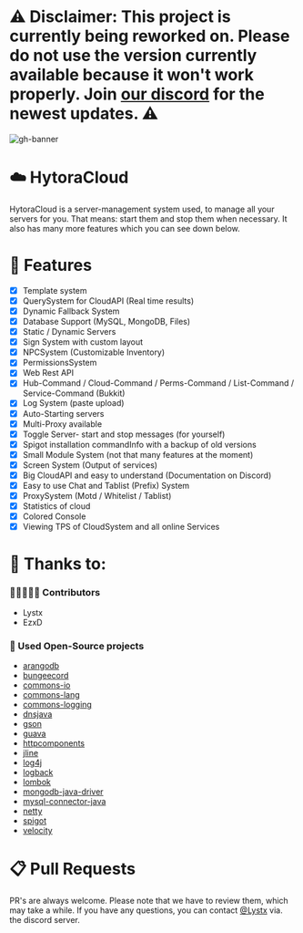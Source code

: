 # ⚠️ Disclaimer: This project is currently being reworked on. Please do not use the version currently available because it won't work properly. Join [our discord](https://discord.gg/q4qf3Dx8Pk) for the newest updates. ⚠️
![gh-banner](https://user-images.githubusercontent.com/53837207/125361395-88250500-e36d-11eb-9a80-8381b4b98992.png)
# ☁️ HytoraCloud
HytoraCloud is a server-management system used, to manage all your servers for you. That means: start them and stop them when necessary. It also has many more features which you can see down below.
# 📑 Features
- [X] Template system
- [X] QuerySystem for CloudAPI (Real time results)
- [X] Dynamic Fallback System
- [X] Database Support (MySQL, MongoDB, Files)
- [X] Static / Dynamic Servers
- [X] Sign System with custom layout
- [X] NPCSystem (Customizable Inventory)
- [X] PermissionsSystem
- [X] Web Rest API
- [X] Hub-Command / Cloud-Command / Perms-Command / List-Command / Service-Command (Bukkit)
- [X] Log System (paste upload)
- [X] Auto-Starting servers
- [X] Multi-Proxy available
- [X] Toggle Server- start and stop messages (for yourself)
- [X] Spigot installation commandInfo with a backup of old versions
- [X] Small Module System (not that many features at the moment)
- [X] Screen System (Output of services)
- [X] Big CloudAPI and easy to understand (Documentation on Discord)
- [X] Easy to use Chat and Tablist (Prefix) System
- [X] ProxySystem (Motd / Whitelist / Tablist)
- [X] Statistics of cloud
- [X] Colored Console
- [X] Viewing TPS of CloudSystem and all online Services
# 🙏 Thanks to:
### 🧑🏻‍🤝‍🧑🏻 Contributors
* Lystx
* EzxD
### 🚧 Used Open-Source projects
* [arangodb](https://github.com/arangodb/arangodb)
* [bungeecord](https://github.com/SpigotMC/BungeeCord)
* [commons-io](https://github.com/apache/commons-io)
* [commons-lang](https://github.com/apache/commons-lang)
* [commons-logging](https://github.com/apache/commons-logging)
* [dnsjava](https://github.com/dnsjava/dnsjava)
* [gson](https://github.com/google/gson)
* [guava](https://github.com/google/guava)
* [httpcomponents](https://github.com/apache/httpcomponents-core)
* [jline](https://github.com/jline/jline3)
* [log4j](https://github.com/apache/log4j)
* [logback](https://github.com/qos-ch/logback)
* [lombok](https://github.com/projectlombok/lombok)
* [mongodb-java-driver](https://github.com/mongodb/mongo-java-driver)
* [mysql-connector-java](https://github.com/osheroff/mysql-binlog-connector-java)
* [netty](https://github.com/netty/netty)
* [spigot](https://hub.spigotmc.org/stash/projects/spigot)
* [velocity](https://github.com/VelocityPowered/Velocity)
# 📋 Pull Requests
PR's are always welcome. Please note that we have to review them, which may take a while. If you have any questions, you can contact [@Lystx](https://github.com/Lystx) via. the discord server.
